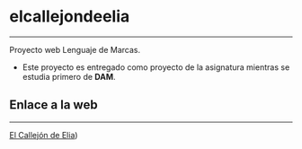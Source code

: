 # elcallejondeelia
---
Proyecto web Lenguaje de Marcas.

- Este proyecto es entregado como proyecto de la asignatura mientras se estudia primero de  **DAM**.

## Enlace a la web
---
[El Callejón de Elia](http://elcallejondeeelia.000webhostapp.com/))
